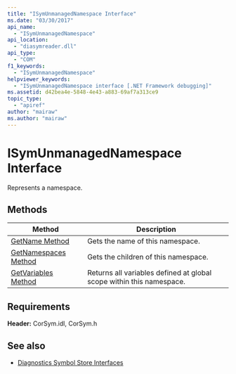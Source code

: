 ```yaml
---
title: "ISymUnmanagedNamespace Interface"
ms.date: "03/30/2017"
api_name: 
  - "ISymUnmanagedNamespace"
api_location: 
  - "diasymreader.dll"
api_type: 
  - "COM"
f1_keywords: 
  - "ISymUnmanagedNamespace"
helpviewer_keywords: 
  - "ISymUnmanagedNamespace interface [.NET Framework debugging]"
ms.assetid: d42bea4e-5848-4e43-a883-69af7a313ce9
topic_type: 
  - "apiref"
author: "mairaw"
ms.author: "mairaw"
---
```

# ISymUnmanagedNamespace Interface
Represents a namespace.  
  
## Methods  
  
|Method|Description|  
|------------|-----------------|  
|[GetName Method](../../../../docs/framework/unmanaged-api/diagnostics/isymunmanagednamespace-getname-method.md)|Gets the name of this namespace.|  
|[GetNamespaces Method](../../../../docs/framework/unmanaged-api/diagnostics/isymunmanagednamespace-getnamespaces-method.md)|Gets the children of this namespace.|  
|[GetVariables Method](../../../../docs/framework/unmanaged-api/diagnostics/isymunmanagednamespace-getvariables-method.md)|Returns all variables defined at global scope within this namespace.|  
  
## Requirements  
 **Header:** CorSym.idl, CorSym.h  
  
## See also

- [Diagnostics Symbol Store Interfaces](../../../../docs/framework/unmanaged-api/diagnostics/diagnostics-symbol-store-interfaces.md)
